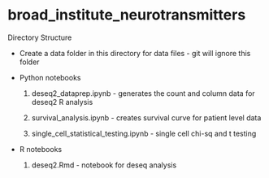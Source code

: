 # broad_institute_neurotransmitters
 

Directory Structure

* Create a data folder in this directory for data files - git will ignore this folder 

* Python notebooks 
	1. deseq2_dataprep.ipynb - generates the count and column data for deseq2 R analysis

	2. survival_analysis.ipynb - creates survival curve for patient level data


	3. single_cell_statistical_testing.ipynb - single cell chi-sq and t testing 



* R notebooks 
	1. deseq2.Rmd - notebook for deseq analysis 

	
